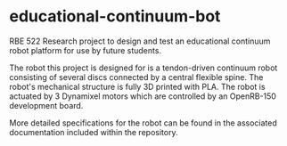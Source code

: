 # educational-continuum-bot
RBE 522 Research project to design and test an educational continuum robot platform for use by future students.

The robot this project is designed for is a tendon-driven continuum robot consisting of several discs connected by a central flexible spine. The robot's mechanical structure is fully 3D printed with PLA. The robot is actuated by 3 Dynamixel motors which are controlled by an OpenRB-150 development board.

More detailed specifications for the robot can be found in the associated documentation included within the repository.
